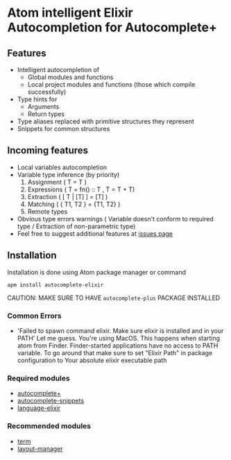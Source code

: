 # Atom intelligent Elixir Autocompletion for Autocomplete+

## Features
- Intelligent autocompletion of
  - Global modules and functions
  - Local project modules and functions (those which compile successfully)
- Type hints for
  - Arguments
  - Return types
- Type aliases replaced with primitive structures they represent
- Snippets for common structures

## Incoming features
- Local variables autocompletion
- Variable type inference (by priority)
  1. Assignment ( T = T )
  2. Expressions ( T = fn() :: T  , T = T + T)
  3. Extraction ( [ T | [T] ] = [T] )
  4. Matching ( { T1, T2 } = {T1, T2} )
  5. Remote types
- Obvious type errors warnings ( Variable doesn't conform to required type / Extraction of non-parametric type)
- Feel free to suggest additional features at [issues page](https://github.com/iraasta/autocomplete-elixir/issues)


## Installation
Installation is done using Atom package manager or command

    apm install autocomplete-elixir

CAUTION: MAKE SURE TO HAVE `autocomplete-plus` PACKAGE INSTALLED

### Common Errors
- 'Failed to spawn command elixir. Make sure elixir is installed and in your PATH'
  Let me guess. You're using MacOS. This happens when starting atom from Finder.
  Finder-started applications have no access to PATH variable. To go around that make
  sure to set "Elixir Path" in package configuration to Your absolute elixir executable
  path


### Required modules
- [autocomplete+](https://atom.io/packages/autocomplete-plus)
- [autocomplete-snippets](https://atom.io/packages/autocomplete-snippets)
- [language-elixir](https://atom.io/packages/language-elixir)

### Recommended modules
- [term](https://atom.io/packages/term)
- [layout-manager](https://atom.io/packages/layout-manager)
